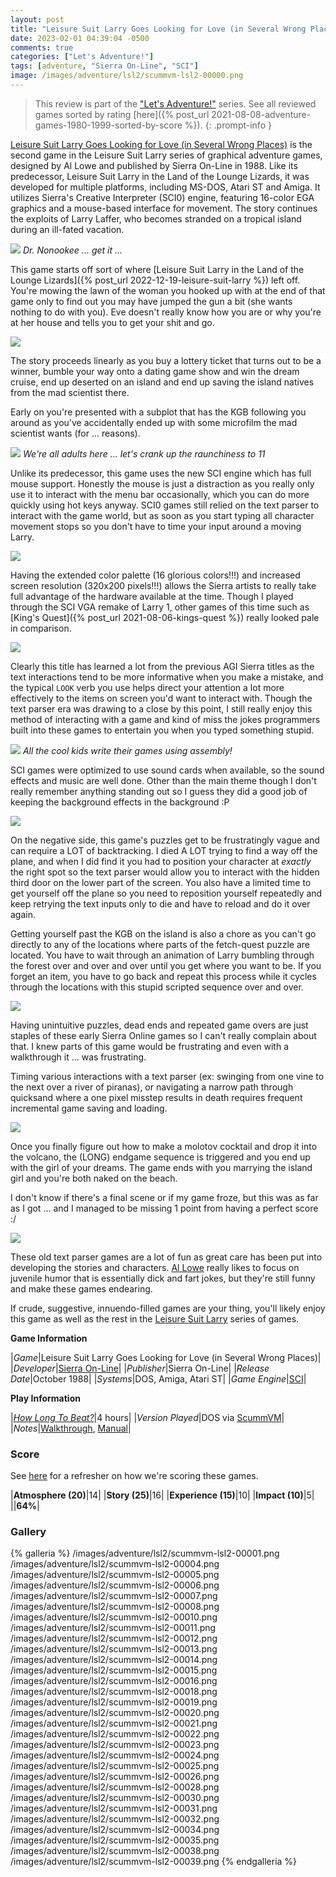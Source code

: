 ```yaml
---
layout: post
title: "Leisure Suit Larry Goes Looking for Love (in Several Wrong Places) (Sierra On-Line) - 1988"
date: 2023-02-01 04:39:04 -0500
comments: true
categories: ["Let's Adventure!"]
tags: [adventure, "Sierra On-Line", "SCI"]
image: /images/adventure/lsl2/scummvm-lsl2-00000.png
---
```

> This review is part of the ["Let's Adventure!"](https://www.alexbevi.com/categories/let-s-adventure/) series. See all reviewed games sorted by rating [here]({% post_url 2021-08-08-adventure-games-1980-1999-sorted-by-score %}).
{: .prompt-info }

[Leisure Suit Larry Goes Looking for Love (in Several Wrong Places)](https://en.wikipedia.org/wiki/Leisure_Suit_Larry_Goes_Looking_for_Love_(in_Several_Wrong_Places)) is the second game in the Leisure Suit Larry series of graphical adventure games, designed by Al Lowe and published by Sierra On-Line in 1988. Like its predecessor, Leisure Suit Larry in the Land of the Lounge Lizards, it was developed for multiple platforms, including MS-DOS, Atari ST and Amiga. It utilizes Sierra's Creative Interpreter (SCI0) engine, featuring 16-color EGA graphics and a mouse-based interface for movement. The story continues the exploits of Larry Laffer, who becomes stranded on a tropical island during an ill-fated vacation.

![](/images/adventure/lsl2/scummvm-lsl2-00002.png)
_Dr. Nonookee ... get it ..._

This game starts off sort of where [Leisure Suit Larry in the Land of the Lounge Lizards]({% post_url 2022-12-19-leisure-suit-larry %}) left off. You're mowing the lawn of the woman you hooked up with at the end of that game only to find out you may have jumped the gun a bit (she wants nothing to do with you). Eve doesn't really know how you are or why you're at her house and tells you to get your shit and go.

![](/images/adventure/lsl2/scummvm-lsl2-00009.png)

The story proceeds linearly as you buy a lottery ticket that turns out to be a winner, bumble your way onto a dating game show and win the dream cruise, end up deserted on an island and end up saving the island natives from the mad scientist there.

Early on you're presented with a subplot that has the KGB following you around as you've accidentally ended up with some microfilm the mad scientist wants (for ... reasons).

![](/images/adventure/lsl2/scummvm-lsl2-00003.png)
_We're all adults here ... let's crank up the raunchiness to 11_

Unlike its predecessor, this game uses the new SCI engine which has full mouse support. Honestly the mouse is just a distraction as you really only use it to interact with the menu bar occasionally, which you can do more quickly using hot keys anyway. SCI0 games still relied on the text parser to interact with the game world, but as soon as you start typing all character movement stops so you don't have to time your input around a moving Larry.

![](/images/adventure/lsl2/scummvm-lsl2-00029.png)

Having the extended color palette (16 glorious colors!!!) and increased screen resolution (320x200 pixels!!!) allows the Sierra artists to really take full advantage of the hardware available at the time. Though I played through the SCI VGA remake of Larry 1, other games of this time such as [King's Quest]({% post_url 2021-08-06-kings-quest %}) really looked pale in comparison.

![](/images/adventure/lsl2/scummvm-lsl2-00017.png)

Clearly this title has learned a lot from the previous AGI Sierra titles as the text interactions tend to be more informative when you make a mistake, and the typical `LOOK` verb you use helps direct your attention a lot more effectively to the items on screen you'd want to interact with. Though the text parser era was drawing to a close by this point, I still really enjoy this method of interacting with a game and kind of miss the jokes programmers built into these games to entertain you when you typed something stupid.

![](/images/adventure/lsl2/scummvm-lsl2-00036.png)
_All the cool kids write their games using assembly!_

SCI games were optimized to use sound cards when available, so the sound effects and music are well done. Other than the main theme though I don't really remember anything standing out so I guess they did a good job of keeping the background effects in the background :P

![](/images/adventure/lsl2/scummvm-lsl2-00027.png)

On the negative side, this game's puzzles get to be frustratingly vague and can require a LOT of backtracking. I died A LOT trying to find a way off the plane, and when I did find it you had to position your character at _exactly_ the right spot so the text parser would allow you to interact with the hidden third door on the lower part of the screen. You also have a limited time to get yourself off the plane so you need to reposition yourself repeatedly and keep retrying the text inputs only to die and have to reload and do it over again.

Getting yourself past the KGB on the island is also a chore as you can't go directly to any of the locations where parts of the fetch-quest puzzle are located. You have to wait through an animation of Larry bumbling through the forest over and over and over until you get where you want to be. If you forget an item, you have to go back and repeat this process while it cycles through the locations with this stupid scripted sequence over and over.

![](/images/adventure/lsl2/scummvm-lsl2-00037.png)

Having unintuitive puzzles, dead ends and repeated game overs are just staples of these early Sierra Online games so I can't really complain about that. I knew parts of this game would be frustrating and even with a walkthrough it ... was frustrating.

Timing various interactions with a text parser (ex: swinging from one vine to the next over a river of piranas), or navigating a narrow path through quicksand where a one pixel misstep results in death requires frequent incremental game saving and loading.

![](/images/adventure/lsl2/scummvm-lsl2-00033.png)

Once you finally figure out how to make a molotov cocktail and drop it into the volcano, the (LONG) endgame sequence is triggered and you end up with the girl of your dreams. The game ends with you marrying the island girl and you're both naked on the beach.

I don't know if there's a final scene or if my game froze, but this was as far as I got ... and I managed to be missing 1 point from having a perfect score :/

![](/images/adventure/lsl2/scummvm-lsl2-00040.png)

These old text parser games are a lot of fun as great care has been put into developing the stories and characters. [Al Lowe](https://en.wikipedia.org/wiki/Al_Lowe) really likes to focus on juvenile humor that is essentially dick and fart jokes, but they're still funny and make these games endearing.

If crude, suggestive, innuendo-filled games are your thing, you'll likely enjoy this game as well as the rest in the [Leisure Suit Larry](https://en.wikipedia.org/wiki/Category:Leisure_Suit_Larry_games) series of games.

**Game Information**

|*Game*|Leisure Suit Larry Goes Looking for Love (in Several Wrong Places)|
|*Developer*|[Sierra On-Line](https://en.wikipedia.org/wiki/Sierra_Entertainment)|
|*Publisher*|Sierra On-Line|
|*Release Date*|October 1988|
|*Systems*|DOS, Amiga, Atari ST|
|*Game Engine*|[SCI](https://wiki.scummvm.org/index.php?title=SCI)|

**Play Information**

|*[How Long To Beat?](https://howlongtobeat.com/game/5269)*|4 hours|
|*Version Played*|DOS via [ScummVM](https://www.scummvm.org/)|
|*Notes*|[Walkthrough](http://gamerwalkthroughs.com/leisure-suit-larry-2/), [Manual](https://ia600905.us.archive.org/17/items/Leisure_Suit_Larry_2_Manual/Leisure_Suit_Larry_2_Manual.pdf)|

### Score

See [here](https://www.alexbevi.com/blog/2021/07/28/adventure-games-1980-1999/#scoring) for a refresher on how we're scoring these games.

|**Atmosphere (20)**|14|
|**Story (25)**|16|
|**Experience (15)**|10|
|**Impact (10)**|5|
||**64%**|

### Gallery

{% galleria %}
/images/adventure/lsl2/scummvm-lsl2-00001.png
/images/adventure/lsl2/scummvm-lsl2-00004.png
/images/adventure/lsl2/scummvm-lsl2-00005.png
/images/adventure/lsl2/scummvm-lsl2-00006.png
/images/adventure/lsl2/scummvm-lsl2-00007.png
/images/adventure/lsl2/scummvm-lsl2-00008.png
/images/adventure/lsl2/scummvm-lsl2-00010.png
/images/adventure/lsl2/scummvm-lsl2-00011.png
/images/adventure/lsl2/scummvm-lsl2-00012.png
/images/adventure/lsl2/scummvm-lsl2-00013.png
/images/adventure/lsl2/scummvm-lsl2-00014.png
/images/adventure/lsl2/scummvm-lsl2-00015.png
/images/adventure/lsl2/scummvm-lsl2-00016.png
/images/adventure/lsl2/scummvm-lsl2-00018.png
/images/adventure/lsl2/scummvm-lsl2-00019.png
/images/adventure/lsl2/scummvm-lsl2-00020.png
/images/adventure/lsl2/scummvm-lsl2-00021.png
/images/adventure/lsl2/scummvm-lsl2-00022.png
/images/adventure/lsl2/scummvm-lsl2-00023.png
/images/adventure/lsl2/scummvm-lsl2-00024.png
/images/adventure/lsl2/scummvm-lsl2-00025.png
/images/adventure/lsl2/scummvm-lsl2-00026.png
/images/adventure/lsl2/scummvm-lsl2-00028.png
/images/adventure/lsl2/scummvm-lsl2-00030.png
/images/adventure/lsl2/scummvm-lsl2-00031.png
/images/adventure/lsl2/scummvm-lsl2-00032.png
/images/adventure/lsl2/scummvm-lsl2-00034.png
/images/adventure/lsl2/scummvm-lsl2-00035.png
/images/adventure/lsl2/scummvm-lsl2-00038.png
/images/adventure/lsl2/scummvm-lsl2-00039.png
{% endgalleria %}